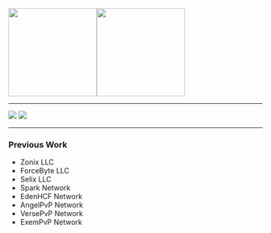 <img src="https://img.icons8.com/color/344/c-plus-plus-logo.png" width="175"><img src="https://img.icons8.com/color/344/java-coffee-cup-logo--v1.png" width="175" >

<hr>
<img src="https://img.shields.io/badge/daniel@wakamat.su-%23D14836.svg?&style=for-the-badge&logo=gmail&logoColor=white" href="daniel@wakamat.su">
<img src="https://img.shields.io/badge/escapees-brightgreen.svg" href="escapees">

<hr>

### Previous Work

- Zonix LLC
- ForceByte LLC
- Selix LLC
- Spark Network
- EdenHCF Network
- AngelPvP Network
- VersePvP Network
- ExemPvP Network
